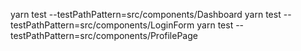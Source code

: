 yarn test --testPathPattern=src/components/Dashboard
yarn test --testPathPattern=src/components/LoginForm
yarn test --testPathPattern=src/components/ProfilePage